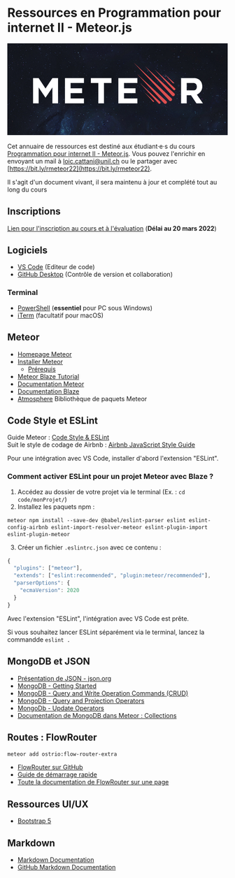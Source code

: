 # Ressources en Programmation pour internet II - Meteor.js

![Meteor](./images/meteor-logo.png)

Cet annuaire de ressources est destiné aux étudiant·e·s du cours [Programmation pour internet II - Meteor.js](https://applicationspub.unil.ch/interpub/noauth/php/Ud/ficheCours.php?v_enstyid=45169&v_langue=fr). Vous pouvez l'enrichir en envoyant un mail à [loic.cattani@unil.ch](mailto:loic.cattani@unil.ch?subject=Une%20nouvelle%20ressource%20en%20Meteor.js!) ou le partager avec [https://bit.ly/rmeteor22](https://bit.ly/rmeteor22).

Il s'agit d'un document vivant, il sera maintenu à jour et complété tout au long du cours

## Inscriptions

[Lien pour l'inscription au cours et à l'évaluation](https://www.unil.ch/lettres/fr/home/menuguid/etudiantes/enseignements-evaluations.html) (**Délai au 20 mars 2022**)

## Logiciels

- [VS Code](https://code.visualstudio.com/) (Editeur de code)
- [GitHub Desktop](https://desktop.github.com/) (Contrôle de version et collaboration)

### Terminal

- [PowerShell](https://docs.microsoft.com/en-us/powershell/scripting/install/installing-powershell-on-windows?view=powershell-7.2) (**essentiel** pour PC sous Windows)
- [iTerm](https://iterm2.com/) (facultatif pour macOS)

## Meteor

- [Homepage Meteor](https://www.meteor.com/)
- [Installer Meteor](https://www.meteor.com/developers/install)
  - [Prérequis](https://docs.meteor.com/install.html#prereqs)
- [Meteor Blaze Tutorial](https://blaze-tutorial.meteor.com/)
- [Documentation Meteor](https://docs.meteor.com/#/full/)
- [Documentation Blaze](http://blazejs.org/guide/introduction.html)
- [Atmosphere](https://atmospherejs.com/) Bibliothèque de paquets Meteor

## Code Style et ESLint
Guide Meteor : [Code Style & ESLint](https://guide.meteor.com/code-style.html)  
Suit le style de codage de Airbnb : [Airbnb JavaScript Style Guide](https://github.com/airbnb/javascript)

Pour une intégration avec VS Code, installer d'abord l'extension "ESLint".

### Comment activer ESLint pour un projet Meteor avec Blaze ?
1. Accédez au dossier de votre projet via le terminal (Ex. : `cd code/monProjet/`)
2. Installez les paquets npm :
```
meteor npm install --save-dev @babel/eslint-parser eslint eslint-config-airbnb eslint-import-resolver-meteor eslint-plugin-import eslint-plugin-meteor
```
3. Créer un fichier `.eslintrc.json` avec ce contenu :
```js
{
  "plugins": ["meteor"],
  "extends": ["eslint:recommended", "plugin:meteor/recommended"],
  "parserOptions": {
    "ecmaVersion": 2020
  }
}
```

Avec l'extension "ESLint", l'intégration avec VS Code est prête.

Si vous souhaitez lancer ESLint séparément via le terminal, lancez la commandde `eslint .`

## MongoDB et JSON

- [Présentation de JSON - json.org](https://www.json.org/json-fr.html)
- [MongoDB - Getting Started](https://docs.mongodb.com/manual/tutorial/getting-started/)
- [MongoDB - Query and Write Operation Commands (CRUD)](https://docs.mongodb.com/manual/reference/command/nav-crud/)
- [MongoDB - Query and Projection Operators](https://docs.mongodb.com/manual/reference/operator/query/)
- [MongoDb - Update Operators](https://docs.mongodb.com/manual/reference/operator/update/)
- [Documentation de MongoDB dans Meteor : Collections](https://docs.meteor.com/api/collections.html)

## Routes : FlowRouter

    meteor add ostrio:flow-router-extra

- [FlowRouter sur GitHub](https://github.com/VeliovGroup/flow-router/)
- [Guide de démarrage rapide](https://github.com/VeliovGroup/flow-router/blob/master/docs/quick-start.md)
- [Toute la documentation de FlowRouter sur une page](https://github.com/VeliovGroup/flow-router/blob/master/docs/full.md)

## Ressources UI/UX

- [Bootstrap 5](https://getbootstrap.com/)

## Markdown

- [Markdown Documentation](https://www.markdownguide.org/basic-syntax/)
- [GitHub Markdown Documentation](https://docs.github.com/en/get-started/writing-on-github/getting-started-with-writing-and-formatting-on-github/basic-writing-and-formatting-syntax)
